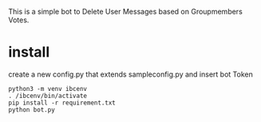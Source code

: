 This is a simple bot to Delete User Messages based on Groupmembers Votes.

# install

create a new config.py that extends sampleconfig.py and insert bot Token

```
python3 -m venv ibcenv
. /ibcenv/bin/activate
pip install -r requirement.txt
python bot.py
```

